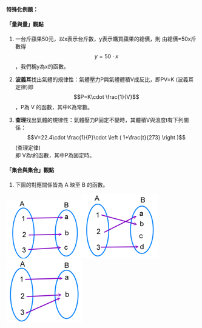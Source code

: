 #### 特殊化例題：

#### 「量與量」觀點

1. 一台斤蘋果50元，以x表示台斤數，y表示購買蘋果的總價，則
   由總價=50x斤數得  $$y=50\cdot x$$  ，我們稱y為x的函數。
2. **波義耳**找出氣體的規律性：氣體壓力P與氣體體積V成反比，即PV=K    \(波義耳定律\)即  
   $$P=K\cdot \frac{1}{V}$$  ，P為 V 的函數，其中K為常數。

3. **查理**找出氣體的規律性：氣體壓力P固定不變時，其體積V與溫度t有下列關係：$$V=22.4\cdot \frac{1}{P}\cdot \left ( 1+\frac{t}{273} \right )$$\(查理定律\)  
   即 V為t的函數，其中P為固定時。

#### 「集合與集合」觀點

1. 下圖的對應關係皆為 A 映至 B 的函數。

![](/assets/func1.png)![](/assets/func2-1.png)![](/assets/func3-1.png)


